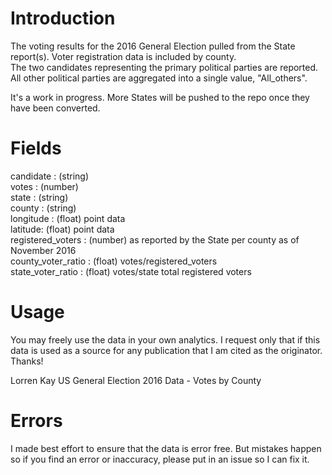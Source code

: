 # Introduction

The voting results for the 2016 General Election pulled from the State report(s).  Voter registration data is included by county.  
The two candidates representing the primary political parties are reported.  All other political parties are aggregated into a single value, "All_others".

It's a work in progress.  More States will be pushed to the repo once they have been converted.

# Fields

candidate	: (string) <br>
votes	: (number) <br>
state	: (string) <br>
county : (string) <br>
longitude	: (float) point data <br>
latitude:	(float) point data <br>
registered_voters : (number) as reported by the State per county as of November 2016 <br>
county_voter_ratio	: (float)  votes/registered_voters <br>
state_voter_ratio : (float) votes/state total registered voters <br>

# Usage

You may freely use the data in your own analytics. I request only that if this data is used as a source for any publication that I am cited as the originator. Thanks!

  Lorren Kay
  US General Election 2016 Data - Votes by County

# Errors

I made best effort to ensure that the data is error free.  But mistakes happen so if you find an error or inaccuracy, please put in an issue so I can fix it.
